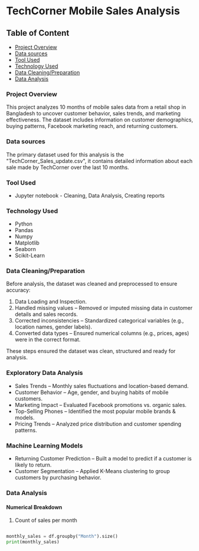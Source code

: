 # TechCorner Mobile Sales Analysis

## Table of Content

- [Project Overview](#project-overview)
- [Data sources](#data-sources)
- [Tool Used](#tool-used)
- [Technology Used](#technology-used)
- [Data Cleaning/Preparation](#data-cleaning)
- [Data Analysis](#data-analysis)

### Project Overview

This project analyzes 10 months of mobile sales data from a retail shop in Bangladesh to uncover customer behavior, sales trends, and marketing effectiveness. The dataset includes information on customer demographics, buying patterns, Facebook marketing reach, and returning customers.

### Data sources

The primary dataset used for this analysis is the "TechCorner_Sales_update.csv", it contains detailed information about each sale made by TechCorner over the last 10 months.

### Tool Used

- Jupyter notebook - Cleaning, Data Analysis, Creating reports

### Technology Used 
- Python
- Pandas
- Numpy
- Matplotlib
- Seaborn
- Scikit-Learn


### Data Cleaning/Preparation

Before analysis, the dataset was cleaned and preprocessed to ensure accuracy:
1. Data Loading and Inspection.
2. Handled missing values – Removed or imputed missing data in customer details and sales records.
3. Corrected inconsistencies – Standardized categorical variables (e.g., location names, gender labels).
4. Converted data types – Ensured numerical columns (e.g., prices, ages) were in the correct format.

These steps ensured the dataset was clean, structured and ready for analysis.

### Exploratory Data Analysis

- Sales Trends – Monthly sales fluctuations and location-based demand.
- Customer Behavior – Age, gender, and buying habits of mobile customers.
- Marketing Impact – Evaluated Facebook promotions vs. organic sales.
- Top-Selling Phones – Identified the most popular mobile brands & models.
- Pricing Trends – Analyzed price distribution and customer spending patterns.


### Machine Learning Models

- Returning Customer Prediction – Built a model to predict if a customer is likely to return.
- Customer Segmentation – Applied K-Means clustering to group customers by purchasing behavior.

### Data Analysis

#### Numerical Breakdown
1. Count of sales per month
   
```python

monthly_sales = df.groupby("Month").size()
print(monthly_sales)
```


  




